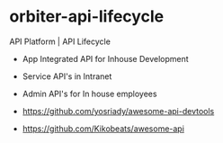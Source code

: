 # orbiter-api-lifecycle
API Platform | API Lifecycle

- App Integrated API for Inhouse Development
- Service API's in Intranet
- Admin API's for In house employees

- https://github.com/yosriady/awesome-api-devtools
- https://github.com/Kikobeats/awesome-api
